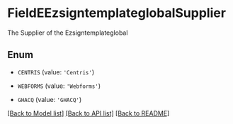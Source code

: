 # FieldEEzsigntemplateglobalSupplier

The Supplier of the Ezsigntemplateglobal

## Enum

* `CENTRIS` (value: `'Centris'`)

* `WEBFORMS` (value: `'Webforms'`)

* `GHACQ` (value: `'GHACQ'`)

[[Back to Model list]](../README.md#documentation-for-models) [[Back to API list]](../README.md#documentation-for-api-endpoints) [[Back to README]](../README.md)


